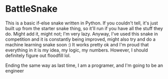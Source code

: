 # BattleSnake

This is a basic if-else snake written in Python. If you couldn't tell, it's just built up from the starter snake thing, so it'll run if you have all the stuff they do.
Might add it, might not; I'm very lazy.
Anyway, I've used this snake in competition and it is constantly being improved, might also try and do a machine learning snake soon :)
It works pretty ok and I'm proud that everything in it is my idea, my logic, my numbers. However, I should definitely figure out floodfill lol.

Ending the same way as last time,
I am a programer, and I'm going to be an engineer
